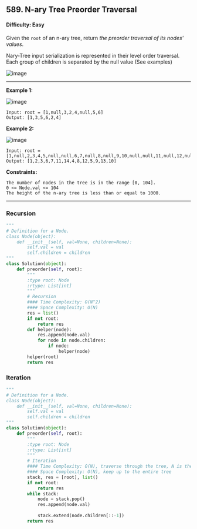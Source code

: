 ## 589. N-ary Tree Preorder Traversal

#### Difficulty: Easy

Given the ```root``` of an n-ary tree, return _the preorder traversal of its nodes' values_.

Nary-Tree input serialization is represented in their level order traversal. Each group of children is separated by the null value (See examples)

![image](https://user-images.githubusercontent.com/35042430/205719633-6246be98-6764-465b-a903-40ccaa39acf4.png)

---

__Example 1:__

![image](https://assets.leetcode.com/uploads/2018/10/12/narytreeexample.png)
```
Input: root = [1,null,3,2,4,null,5,6]
Output: [1,3,5,6,2,4]
```

__Example 2:__

![image](https://assets.leetcode.com/uploads/2019/11/08/sample_4_964.png)
```
Input: root = [1,null,2,3,4,5,null,null,6,7,null,8,null,9,10,null,null,11,null,12,null,13,null,null,14]
Output: [1,2,3,6,7,11,14,4,8,12,5,9,13,10]
```

__Constraints:__
```
The number of nodes in the tree is in the range [0, 104].
0 <= Node.val <= 104
The height of the n-ary tree is less than or equal to 1000.
```

---

### Recursion

```Python
"""
# Definition for a Node.
class Node(object):
    def __init__(self, val=None, children=None):
        self.val = val
        self.children = children
"""
class Solution(object):
    def preorder(self, root):
        """
        :type root: Node
        :rtype: List[int]
        """
        # Recursion
        #### Time Complexity: O(N^2)
        #### Space Complexity: O(N)
        res = list()
        if not root:
            return res
        def helper(node):
            res.append(node.val)
            for node in node.children:
                if node:
                    helper(node)
        helper(root)
        return res
```                

### Iteration

```Python
"""
# Definition for a Node.
class Node(object):
    def __init__(self, val=None, children=None):
        self.val = val
        self.children = children
"""
class Solution(object):
    def preorder(self, root):
        """
        :type root: Node
        :rtype: List[int]
        """
        # Iteration
        #### Time Complexity: O(N), traverse through the tree, N is the size of the tree
        #### Space Complexity: O(N), keep up to the entire tree
        stack, res = [root], list()
        if not root:
            return res
        while stack:
            node = stack.pop()
            res.append(node.val)
            
            stack.extend(node.children[::-1])
        return res
```
